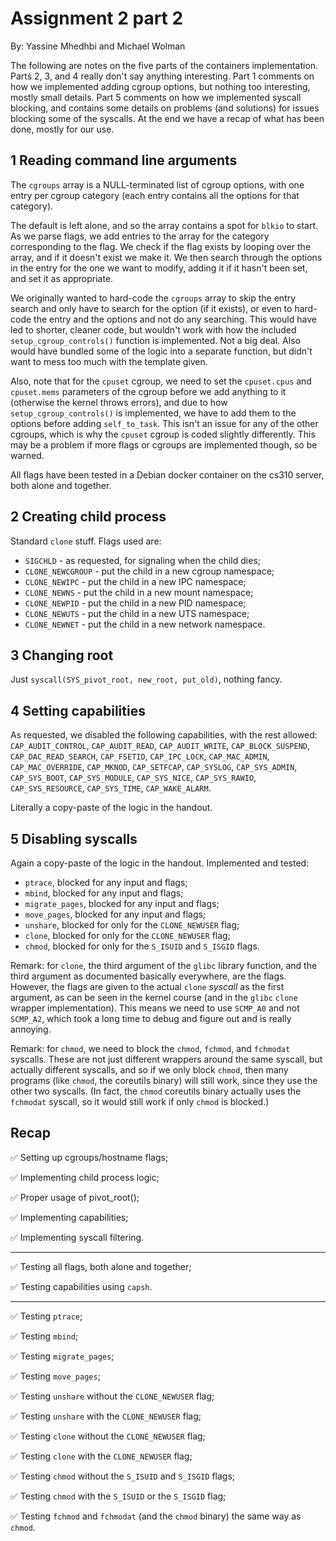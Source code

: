 Assignment 2 part 2
===================

By: Yassine Mhedhbi and Michael Wolman

The following are notes on the five parts of the containers implementation. Parts
2, 3, and 4 really don't say anything interesting. Part 1 comments on how we
implemented adding cgroup options, but nothing too interesting, mostly small details.
Part 5 comments on how we implemented syscall blocking, and contains some details
on problems (and solutions) for issues blocking some of the syscalls. At the end
we have a recap of what has been done, mostly for our use.

1 Reading command line arguments
--------------------------------

The `cgroups` array is a NULL-terminated list of cgroup options, with one entry
per cgroup category (each entry contains all the options for that category).

The default is left alone, and so the array contains a spot for `blkio` to start.
As we parse flags, we add entries to the array for the category corresponding to
the flag. We check if the flag exists by looping over the array, and if it doesn't
exist we make it. We then search through the options in the entry for the one we
want to modify, adding it if it hasn't been set, and set it as appropriate.

We originally wanted to hard-code the `cgroups` array to skip the entry search
and only have to search for the option (if it exists), or even to hard-code
the entry and the options and not do any searching. This would have led to shorter,
cleaner code, but wouldn't work with how the included `setup_cgroup_controls()`
function is implemented. Not a big deal. Also would have bundled some of the logic
into a separate function, but didn't want to mess too much with the template given.

Also, note that for the `cpuset` cgroup, we need to set the `cpuset.cpus` and
`cpuset.mems` parameters of the cgroup before we add anything to it (otherwise
the kernel throws errors), and due to how `setup_cgroup_controls()` is implemented,
we have to add them to the options before adding `self_to_task`. This isn't an
issue for any of the other cgroups, which is why the `cpuset` cgroup is coded
slightly differently. This may be a problem if more flags or cgroups are implemented
though, so be warned.

All flags have been tested in a Debian docker container on the cs310 server, both
alone and together.

2 Creating child process
------------------------

Standard `clone` stuff. Flags used are:

* `SIGCHLD` - as requested, for signaling when the child dies;
* `CLONE_NEWCGROUP` - put the child in a new cgroup namespace;
* `CLONE_NEWIPC` - put the child in a new IPC namespace;
* `CLONE_NEWNS` - put the child in a new mount namespace;
* `CLONE_NEWPID` - put the child in a new PID namespace;
* `CLONE_NEWUTS` - put the child in a new UTS namespace;
* `CLONE_NEWNET` - put the child in a new network namespace.

3 Changing root
---------------

Just `syscall(SYS_pivot_root, new_root, put_old)`, nothing fancy.

4 Setting capabilities
----------------------

As requested, we disabled the following capabilities, with the rest allowed:
`CAP_AUDIT_CONTROL`, `CAP_AUDIT_READ`, `CAP_AUDIT_WRITE`, `CAP_BLOCK_SUSPEND`,
`CAP_DAC_READ_SEARCH`, `CAP_FSETID`, `CAP_IPC_LOCK`, `CAP_MAC_ADMIN`,
`CAP_MAC_OVERRIDE`, `CAP_MKNOD`, `CAP_SETFCAP`, `CAP_SYSLOG`, `CAP_SYS_ADMIN`,
`CAP_SYS_BOOT`, `CAP_SYS_MODULE`, `CAP_SYS_NICE`, `CAP_SYS_RAWIO`,
`CAP_SYS_RESOURCE`, `CAP_SYS_TIME`, `CAP_WAKE_ALARM`.

Literally a copy-paste of the logic in the handout.

5 Disabling syscalls
--------------------

Again a copy-paste of the logic in the handout. Implemented and tested:

* `ptrace`, blocked for any input and flags;
* `mbind`, blocked for any input and flags;
* `migrate_pages`, blocked for any input and flags;
* `move_pages`, blocked for any input and flags;
* `unshare`, blocked for only for the `CLONE_NEWUSER` flag;
* `clone`, blocked for only for the `CLONE_NEWUSER` flag;
* `chmod`, blocked for only for the `S_ISUID` and `S_ISGID` flags.

Remark: for `clone`, the third argument of the `glibc` library function, and the
third argument as documented basically everywhere, are the flags. However, the
flags are given to the actual `clone` *syscall* as the first argument, as can be
seen in the kernel course (and in the `glibc` `clone` wrapper implementation).
This means we need to use `SCMP_A0` and not `SCMP_A2`, which took a long time to
debug and figure out and is really annoying.

Remark: for `chmod`, we need to block the `chmod`, `fchmod`, and `fchmodat` syscalls.
These are not just different wrappers around the same syscall, but actually
different syscalls, and so if we only block `chmod`, then many programs (like
`chmod`, the coreutils binary) will still work, since they use the other two
syscalls. (In fact, the `chmod` coreutils binary actually uses the `fchmodat`
syscall, so it would still work if only `chmod` is blocked.)

Recap
-----

✅ Setting up cgroups/hostname flags;

✅ Implementing child process logic;

✅ Proper usage of​ pivot_root()​;

✅ Implementing capabilities;

✅ Implementing syscall filtering.

---

✅ Testing all flags, both alone and together;

✅ Testing capabilities using `capsh`.

---

✅ Testing `ptrace`;

✅ Testing `mbind`;

✅ Testing `migrate_pages`;

✅ Testing `move_pages`;

✅ Testing `unshare` without the `CLONE_NEWUSER` flag;

✅ Testing `unshare` with the `CLONE_NEWUSER` flag;

✅ Testing `clone` without the `CLONE_NEWUSER` flag;

✅ Testing `clone` with the `CLONE_NEWUSER` flag;

✅ Testing `chmod` without the `S_ISUID` and `S_ISGID` flags;

✅ Testing `chmod` with the `S_ISUID` or the `S_ISGID` flag;

✅ Testing `fchmod` and `fchmodat` (and the `chmod` binary) the same way as `chmod`.
